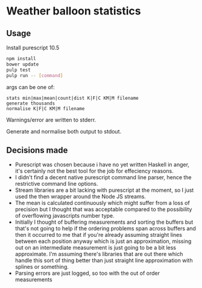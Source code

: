 # Weather balloon statistics

## Usage

Install purescript 10.5

```bash
npm install
bower update
pulp test
pulp run -- [command]
```
args can be one of:
```
stats min|max|mean|count|dist K|F|C KM|M filename
generate thousands
normalise K|F|C KM|M filename
```

Warnings/error are written to stderr.

Generate and normalise both output to stdout.

## Decisions made

- Purescript was chosen because i have no yet written Haskell in anger,
  it's certainly not the best tool for the job for effeciency reasons.
- I didn't find a decent native purescript command line parser, hence the restrictive command line options.
- Stream libraries are a bit lacking with purescript at the moment, so I just used the
  then wrapper around the Node JS streams.
- The mean is calculated continuously which might suffer from a loss of precision but I thought that was acceptable compared to the possibility of overflowing javascripts number type.
- Initially I thought of buffering measurements and sorting the buffers but that's not going to help if the ordering problems span across buffers
  and then it occurred to me that if you're already assuming straight lines between each position anyway which is just an approximation, missing out on an intermediate measurement is just going to be a
  bit less approximate. I'm assuming there's libraries that are out there which handle this sort of thing better than just straight line approximation with splines or something.
- Parsing errors are just logged, so too with the out of order measurements
